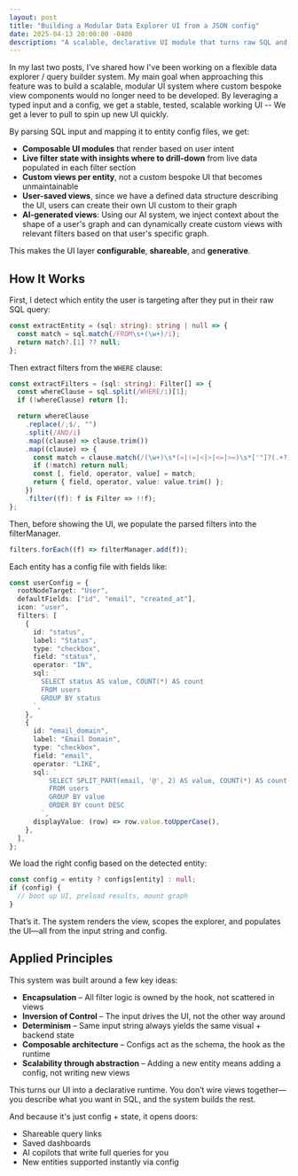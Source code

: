```yaml
---
layout: post
title: "Building a Modular Data Explorer UI from a JSON config"
date: 2025-04-13 20:00:00 -0400
description: "A scalable, declarative UI module that turns raw SQL and JSON configs into live filter UIs—no hand-coded views required."
---
```


In my last two posts, I’ve shared how I've been working on a flexible data
explorer / query builder system. My main goal when approaching this feature was
to build a scalable, modular UI system where custom bespoke view components
would no longer need to be developed. By leveraging a typed input and a config,
we get a stable, tested, scalable working UI -- We get a lever to pull to spin
up new UI quickly.

By parsing SQL input and mapping it to entity config files, we get:

- **Composable UI modules** that render based on user intent
- **Live filter state with insights where to drill-down** from live data
  populated in each filter section
- **Custom views per entity**, not a custom bespoke UI that becomes
  unmaintainable
- **User-saved views**, since we have a defined data structure describing the
  UI, users can create their own UI custom to their graph
- **AI-generated views**: Using our AI system, we inject context about the shape
  of a user's graph and can dynamically create custom views with relevant
  filters based on that user's specific graph.

This makes the UI layer **configurable**, **shareable**, and **generative**.

## How It Works

First, I detect which entity the user is targeting after they put in their raw
SQL query:

```ts
const extractEntity = (sql: string): string | null => {
  const match = sql.match(/FROM\s+(\w+)/i);
  return match?.[1] ?? null;
};
```

Then extract filters from the `WHERE` clause:

```ts
const extractFilters = (sql: string): Filter[] => {
  const whereClause = sql.split(/WHERE/i)[1];
  if (!whereClause) return [];

  return whereClause
    .replace(/;$/, "")
    .split(/AND/i)
    .map((clause) => clause.trim())
    .map((clause) => {
      const match = clause.match(/(\w+)\s*(=|!=|<|>|<=|>=)\s*['"]?(.+?)['"]?$/); // probably better to pull from a defined set
      if (!match) return null;
      const [, field, operator, value] = match;
      return { field, operator, value: value.trim() };
    })
    .filter((f): f is Filter => !!f);
};
```

Then, before showing the UI, we populate the parsed filters into the
filterManager.

```ts
filters.forEach((f) => filterManager.add(f));
```

Each entity has a config file with fields like:

```ts
const userConfig = {
  rootNodeTarget: "User",
  defaultFields: ["id", "email", "created_at"],
  icon: "user",
  filters: [
    {
      id: "status",
      label: "Status",
      type: "checkbox",
      field: "status",
      operator: "IN",
      sql: `
        SELECT status AS value, COUNT(*) AS count
        FROM users
        GROUP BY status
      `,
    },
    {
      id: "email_domain",
      label: "Email Domain",
      type: "checkbox",
      field: "email",
      operator: "LIKE",
      sql: `
          SELECT SPLIT_PART(email, '@', 2) AS value, COUNT(*) AS count
          FROM users
          GROUP BY value
          ORDER BY count DESC
        `,
      displayValue: (row) => row.value.toUpperCase(),
    },
  ],
};

```

We load the right config based on the detected entity:

```ts
const config = entity ? configs[entity] : null;
if (config) {
  // boot up UI, preload results, mount graph
}
```

That’s it. The system renders the view, scopes the explorer, and populates the
UI—all from the input string and config.

## Applied Principles

This system was built around a few key ideas:

- **Encapsulation** – All filter logic is owned by the hook, not scattered in
  views
- **Inversion of Control** – The input drives the UI, not the other way around
- **Determinism** – Same input string always yields the same visual + backend
  state
- **Composable architecture** – Configs act as the schema, the hook as the
  runtime
- **Scalability through abstraction** – Adding a new entity means adding a
  config, not writing new views

This turns our UI into a declarative runtime. You don’t wire views together—you
describe what you want in SQL, and the system builds the rest.

And because it's just config + state, it opens doors:

- Shareable query links
- Saved dashboards
- AI copilots that write full queries for you
- New entities supported instantly via config
